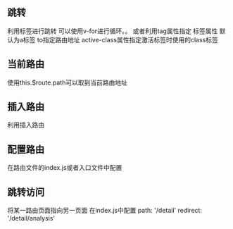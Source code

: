 跳转
---------
利用<router-link>标签进行跳转 可以使用v-for进行循环。。
或者利用tag属性指定 标签属性 默认为a标签
to指定路由地址
active-class属性指定激活标签时使用的class标签

<router-link v-for="item in xxx" tag="li" :to="{ path: item.path }" active-class="active"></router-link>

当前路由
------
使用this.$route.path可以取到当前路由地址

插入路由
----------
利用<router-view></router-view>插入路由

配置路由
--------
在路由文件的index.js或者入口文件中配置

跳转访问
-------
将某一路由页面指向另一页面
在index.js中配置
    path: '/detail'
    redirect: '/detail/analysis'